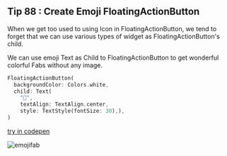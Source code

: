 ## Tip  88 : Create Emoji FloatingActionButton

When we get too used to using Icon in FloatingActionButton, we tend to forget that we can use various types of widget as FloatingActionButton's child.

We can use emoji Text as Child to FloatingActionButton to get wonderful colorful Fabs without any image.

```dart
FloatingActionButton(
  backgroundColor: Colors.white,
  child: Text(
    "🚀",
    textAlign: TextAlign.center,
    style: TextStyle(fontSize: 30),),
)
```

[try in codepen](https://codepen.io/erluxman/pen/vYLpgBo)

![emojifab](https://raw.githubusercontent.com/erluxman/awesomefluttertips/master/assets/88emojifab.gif)

